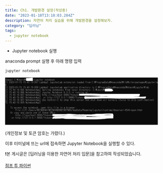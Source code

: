 ```yaml
---
title: Ch1. 개발환경 설정(작성중)
date: "2023-01-18T13:18:03.284Z"
description: 자연어 처리 실습을 위해 개발환경을 설정해보자.
category: "딥러닝"
tags:
  - jupyter notebook
---
```


- Jupyter notebook 실행

anaconda prompt 실행 후 아래 명령 입력

```python
jupyter notebook
```

![jupyter1](jupyter1.png)

(개인정보 및 토큰 암호는 가렸다.)

이후 터미널에 뜨는 url에 접속하면 Jupyter Notebook을 실행할 수 있다.

❗본 게시글은 [딥러닝을 이용한 자연어 처리 입문]을 참고하여 작성되었습니다.

[점프 투 파이썬](https://wikidocs.net/book/2155)
